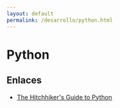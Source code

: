 ```yaml
---
layout: default
permalink: /desarrollo/python.html
---
```


# Python

## Enlaces

*  [The Hitchhiker's Guide to Python](http://docs.python-guide.org/en/latest/intro/learning/)
